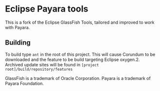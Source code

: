 # Eclipse Payara tools
This is a fork of the Eclipse GlassFish Tools, tailored and improved to work with Payara.

## Building

To build type `ant` in the root of this project. This will cause Corundum to be downloaded and the feature to be build targeting Eclipse oxygen.2. 
Archived update sites will be found in `[project root]/build/repository/features`




GlassFish is a trademark of Oracle Corporation.
Payara is a trademark of Payara Foundation.

